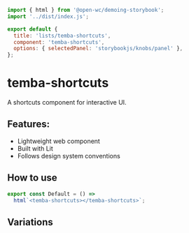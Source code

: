 ```js script
import { html } from '@open-wc/demoing-storybook';
import '../dist/index.js';

export default {
  title: 'lists/temba-shortcuts',
  component: 'temba-shortcuts',
  options: { selectedPanel: 'storybookjs/knobs/panel' },
};
```

# temba-shortcuts

A shortcuts component for interactive UI.

## Features:

- Lightweight web component
- Built with Lit
- Follows design system conventions

## How to use

```js preview-story
export const Default = () =>
  html`<temba-shortcuts></temba-shortcuts>`;
```

## Variations

